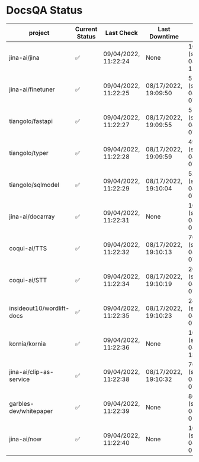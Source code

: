 # DocsQA Status

|         project         |Current Status|     Last Check     |   Last Downtime    |              % Uptime              |
|-------------------------|--------------|--------------------|--------------------|------------------------------------|
|jina-ai/jina             |✅            |09/04/2022, 11:22:24|None                |100.000 (since 08/29/2022, 11:24:14)|
|jina-ai/finetuner        |✅            |09/04/2022, 11:22:25|08/17/2022, 19:09:50|519.574 (since 08/15/2022, 07:09:42)|
|tiangolo/fastapi         |✅            |09/04/2022, 11:22:27|08/17/2022, 19:09:55|519.566 (since 08/15/2022, 07:09:42)|
|tiangolo/typer           |✅            |09/04/2022, 11:22:28|08/17/2022, 19:09:59|49.515 (since 08/15/2022, 07:09:42) |
|tiangolo/sqlmodel        |✅            |09/04/2022, 11:22:29|08/17/2022, 19:10:04|527.355 (since 08/15/2022, 07:09:42)|
|jina-ai/docarray         |✅            |09/04/2022, 11:22:31|None                |100.000 (since 08/24/2022, 01:39:12)|
|coqui-ai/TTS             |✅            |09/04/2022, 11:22:32|08/17/2022, 19:10:13|76.638 (since 08/15/2022, 07:09:42) |
|coqui-ai/STT             |✅            |09/04/2022, 11:22:34|08/17/2022, 19:10:19|264.010 (since 08/15/2022, 07:09:42)|
|insideout10/wordlift-docs|✅            |09/04/2022, 11:22:35|08/17/2022, 19:10:23|243.719 (since 08/15/2022, 07:09:42)|
|kornia/kornia            |✅            |09/04/2022, 11:22:36|None                |100.000 (since 08/30/2022, 13:49:49)|
|jina-ai/clip-as-service  |✅            |09/04/2022, 11:22:38|08/17/2022, 19:10:32|76.692 (since 08/15/2022, 07:09:42) |
|garbles-dev/whitepaper   |✅            |09/04/2022, 11:22:39|None                |86.157 (since 08/24/2022, 01:39:12) |
|jina-ai/now              |✅            |09/04/2022, 11:22:40|None                |100.000 (since 08/24/2022, 01:39:12)|
